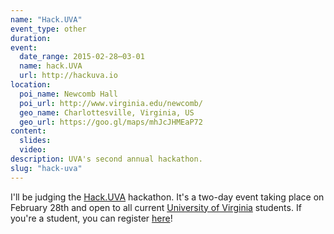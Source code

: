 ```yaml
---
name: "Hack.UVA"
event_type: other
duration:
event:
  date_range: 2015-02-28⋯03-01
  name: hack.UVA
  url: http://hackuva.io
location:
  poi_name: Newcomb Hall
  poi_url: http://www.virginia.edu/newcomb/
  geo_name: Charlottesville, Virginia, US
  geo_url: https://goo.gl/maps/mhJcJHMEaP72
content:
  slides:
  video:
description: UVA's second annual hackathon.
slug: "hack-uva"
---
```


I'll be judging the [Hack.UVA](http://hackuva.io/) hackathon. It's a two-day event taking place on February 28th and open to all current [University of Virginia](http://www.virginia.edu) students. If you're a student, you can register [here](http://goo.gl/IwhBJU)!
